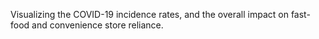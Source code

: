 Visualizing the COVID-19 incidence rates, and the overall impact on fast-food and convenience store reliance. 
